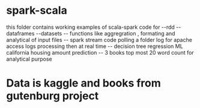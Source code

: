 # spark-scala
this folder contains working examples of scala-spark code for 
--rdd 
--dataframes
--datasets
-- functions like aggregration , formating and analytical of input files
-- spark stream code polling a folder log for apache access logs processing then at real time
-- decision tree regression ML california housing amount prediction
-- 3 books top most 20 word count for analytical purpose

# Data is kaggle and books from gutenburg project
